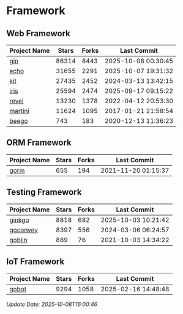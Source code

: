 # Framework

## Web Framework
| Project Name | Stars | Forks | Last Commit |
| ------------ | ----- | ----- | ----------- |
| [gin](https://github.com/gin-gonic/gin) | 86314 | 8443 | 2025-10-08 00:30:45 |
| [echo](https://github.com/labstack/echo) | 31655 | 2291 | 2025-10-07 19:31:32 |
| [kit](https://github.com/go-kit/kit) | 27435 | 2452 | 2024-03-13 13:42:15 |
| [iris](https://github.com/kataras/iris) | 25594 | 2474 | 2025-09-17 09:15:22 |
| [revel](https://github.com/revel/revel) | 13230 | 1378 | 2022-04-12 20:53:30 |
| [martini](https://github.com/go-martini/martini) | 11624 | 1095 | 2017-01-21 21:58:54 |
| [beego](https://github.com/astaxie/beego) | 743 | 183 | 2020-12-13 11:36:23 |

## ORM Framework
| Project Name | Stars | Forks | Last Commit |
| ------------ | ----- | ----- | ----------- |
| [gorm](https://github.com/jinzhu/gorm) | 655 | 194 | 2021-11-20 01:15:37 |

## Testing Framework
| Project Name | Stars | Forks | Last Commit |
| ------------ | ----- | ----- | ----------- |
| [ginkgo](https://github.com/onsi/ginkgo) | 8818 | 682 | 2025-10-03 10:21:42 |
| [goconvey](https://github.com/smartystreets/goconvey) | 8397 | 556 | 2024-03-06 06:24:57 |
| [goblin](https://github.com/franela/goblin) | 889 | 76 | 2021-10-03 14:34:22 |

## IoT Framework
| Project Name | Stars | Forks | Last Commit |
| ------------ | ----- | ----- | ----------- |
| [gobot](https://github.com/hybridgroup/gobot) | 9294 | 1058 | 2025-02-16 14:48:48 |

*Update Date: 2025-10-08T16:00:46*